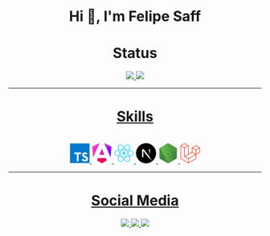<h1 align="center">Hi 👋, I'm Felipe Saff</h1>

<h1 align="center"><strong>Status</strong></h1>
<div align="center">
  <a href="https://github.com/felipesaff">
  <img height="180em" src="https://github-readme-stats.vercel.app/api?username=felipesaff&show_icons=true&theme=aura&include_all_commits=true&count_private=true"/>
  <img height="180em" src="https://github-readme-stats.vercel.app/api/top-langs/?username=felipesaff&layout=compact&langs_count=7&theme=aura"/>
</div>

  <hr>
  
<h1 align="center"><strong>Skills</strong></h1>
<div style="display: inline_block" align="center"><br>
  <img src="https://raw.githubusercontent.com/devicons/devicon/master/icons/typescript/typescript-original.svg" alt="typescript" width="40" height="40"/>
  <img src="https://raw.githubusercontent.com/devicons/devicon/master/icons/angular/angular-original.svg" alt="angularjs" width="40" height="40"/>
  <img src="https://raw.githubusercontent.com/devicons/devicon/master/icons/react/react-original.svg" alt="react" width="40" height="40"/>
  <img src="https://raw.githubusercontent.com/devicons/devicon/master/icons/nextjs/nextjs-original.svg" alt="nextjs" width="40" height="40"/>
  <img src="https://raw.githubusercontent.com/devicons/devicon/master/icons/nodejs/nodejs-original.svg" alt="nodejs" width="40" height="40"/>
  <img src="https://raw.githubusercontent.com/devicons/devicon/master/icons/laravel/laravel-original.svg" alt="laravel" width="40" height="40"/>
  
</div>
  
  <hr>
  
<h1 align="center"><strong>Social Media</strong></h1>
<div align="center"> 
  <a href="https://instagram.com/felipesaff" target="_blank">
    <img src="https://img.shields.io/badge/-Instagram-%23E4405F?style=for-the-badge&logo=instagram&logoColor=white" target="_blank">
  </a>
  
  <a href = "mailto:luizsaff@gmail.com" target="_blank">
    <img src="https://img.shields.io/badge/Gmail-D14836?style=for-the-badge&logo=gmail&logoColor=white">
  </a>
  
  <a href="https://www.linkedin.com/in/felipe-saff" target="_blank">
    <img src="https://img.shields.io/badge/-LinkedIn-%230077B5?style=for-the-badge&logo=linkedin&logoColor=white" target="_blank">
  </a>
  
</div>
